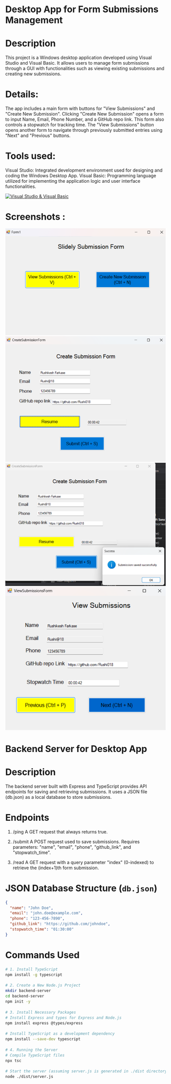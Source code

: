 # Desktop App for Form Submissions Management

# Description
This project is a Windows desktop application developed using Visual Studio and Visual Basic. It allows users to manage form submissions through a GUI with functionalities such as viewing existing submissions and creating new submissions.

# Details:
The app includes a main form with buttons for "View Submissions" and "Create New Submission". Clicking "Create New Submission" opens a form to input Name, Email, Phone Number, and a GitHub repo link. This form also controls a stopwatch for tracking time. The "View Submissions" button opens another form to navigate through previously submitted entries using "Next" and "Previous" buttons.

# Tools used:
Visual Studio: Integrated development environment used for designing and coding the Windows Desktop App.
Visual Basic: Programming language utilized for implementing the application logic and user interface functionalities.

[![Visual Studio & Visual Basic](https://skillicons.dev/icons?i=visualstudio,vb)](https://skillicons.dev)

# Screenshots :
![Screenshot](https://github.com/Rushi018/Desktop-App-for-Form-Submissions-Management/blob/main/SubmissionApp/Screenshot%202024-06-21%20005920.png)
![Screenshot](https://github.com/Rushi018/Desktop-App-for-Form-Submissions-Management/blob/main/SubmissionApp/Screenshot%202024-06-21%20010255.png)
![Screenshot](https://github.com/Rushi018/Desktop-App-for-Form-Submissions-Management/blob/main/SubmissionApp/Screenshot%202024-06-21%20010440.png)
![Screenshot](https://github.com/Rushi018/Desktop-App-for-Form-Submissions-Management/blob/main/SubmissionApp/Screenshot%202024-06-21%20010836.png)

# Backend Server for Desktop App

# Description
The backend server built with Express and TypeScript provides API endpoints for saving and retrieving submissions. It uses a JSON file (db.json) as a local database to store submissions.

# Endpoints
1. /ping
  A GET request that always returns true.

2. /submit
  A POST request used to save submissions. Requires parameters: "name", "email", "phone", "github_link", and "stopwatch_time".

3. /read
  A GET request with a query parameter "index" (0-indexed) to retrieve the (index+1)th form submission.

# JSON Database Structure (`db.json`)

```json
{
  "name": "John Doe",
  "email": "john.doe@example.com",
  "phone": "123-456-7890",
  "github_link": "https://github.com/johndoe",
  "stopwatch_time": "01:30:00"
}
```

# Commands Used

```bash
# 1. Install TypeScript
npm install -g typescript

# 2. Create a New Node.js Project
mkdir backend-server
cd backend-server
npm init -y

# 3. Install Necessary Packages
# Install Express and types for Express and Node.js
npm install express @types/express

# Install TypeScript as a development dependency
npm install --save-dev typescript

# 4. Running the Server
# Compile TypeScript files
npx tsc

# Start the server (assuming server.js is generated in ./dist directory)
node ./dist/server.js 
```
